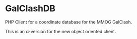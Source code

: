 # GalClashDB

PHP Client for a coordinate database for the MMOG GalClash.

This is an α-version for the new object oriented client.
